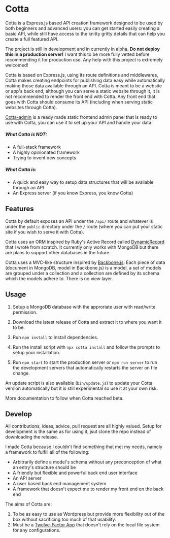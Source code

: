 # Cotta

Cotta is a Express.js based API creation framework designed to be used by both beginners and advanced users: you can get started easily creating a basic API, while still have access to the knitty gritty details that can help you create a full featured API.

The project is still in development and in currently in alpha. **Do not deploy this in a production server!** I want this to be more fully vetted before recommending it for production use. Any help with this project is extremely welcomed!

Cotta is based on Express.js, using its route definitions and middlewares, Cotta makes creating endpoints for publishing data easy while automatically making those data available through an API. Cotta is meant to be a website or app's back end, although you can serve a static website through it, it is not recommended to render the front end with Cotta. Any front end that goes with Cotta should consume its API (including when serving static websites through Cotta).

[Cotta-admin](https://github.com/limzykenneth/Cotta-admin) is a ready made static frontend admin panel that is ready to use with Cotta, you can use it to set up your API and handle your data.

##### What Cotta is NOT:
- A full-stack framework
- A highly opinionated framework
- Trying to invent new concepts

##### What Cotta is:
- A quick and easy way to setup data structures that will be available through an API
- An Express server (if you know Express, you know Cotta)

## Features
Cotta by default exposes an API under the `/api/` route and whatever is under the `public` directory under the `/` route (where you can put your static site if you wish to serve it with Cotta).

Cotta uses an ORM inspired by Ruby's Active Record called [DynamicRecord](https://dynamic-record.js.org/) that I wrote from scratch. It currently only works with MongoDB but there are plans to support other databases in the future.

Cotta uses a MVC-like structure inspired by [Backbone.js](https://backbonejs.org/). Each piece of data (document in MongoDB, model in Backbone.js) is a model, a set of models are grouped under a collection and a collection are defined by its schema which the models adhere to. There is no view layer.

## Usage
1. Setup a MongoDB database with the approriate user with read/write permission.

1. Download the latest release of Cotta and extract it to where you want it to be.

1. Run `npm install` to install dependencies.

1. Run the install script with `npx cotta install` and follow the prompts to setup your installation.

1. Run `npm start` to start the production server or `npm run server` to run the development servers that automatically restarts the server on file change.

An update script is also available (`bin/update.js`) to update your Cotta version automatically but it is still experimental so use it at your own risk.

More documentation to follow when Cotta reached beta.

## Develop
All contributions, ideas, advice, pull request are all highly valued. Setup for development is the same as for using it, jsut clone the repo instead of downloading the release.

I made Cotta because I couldn't find something that met my needs, namely a framework to fulfill all of the following:
- Arbitrarily define a model's schema without any preconception of what an entry's structure should be
- A friendly but flexible and powerful back end user interface
- An API server
- A user based back end management system
- A framework that doesn't expect me to render my front end on the back end

The aims of Cotta are:
1. To be as easy to use as Wordpress but provide more flexibility out of the box without sacrificing too much of that usability.
2. Must be a [Twelve-Factor App](https://12factor.net/) that doesn't rely on the local file system for any configurations.